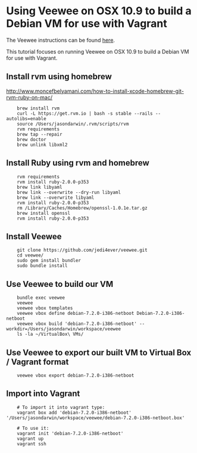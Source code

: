 # Using Veewee on OSX 10.9 to build a Debian VM for use with Vagrant  

The Veewee instructions can be found [here](https://github.com/jedi4ever/veewee/blob/master/doc/basics.md).

This tutorial focuses on running Veewee on OSX 10.9 to build a Debian VM for use with Vagrant.

## Install rvm using homebrew
http://www.moncefbelyamani.com/how-to-install-xcode-homebrew-git-rvm-ruby-on-mac/

		brew install rvm
		curl -L https://get.rvm.io | bash -s stable --rails --autolibs=enable
		source /Users/jasondarwin/.rvm/scripts/rvm
		rvm requirements
		brew tap --repair
		brew doctor
		brew unlink libxml2

## Install Ruby using rvm and homebrew

		rvm requirements
		rvm install ruby-2.0.0-p353
		brew link libyaml
		brew link --overwrite --dry-run libyaml
		brew link --overwrite libyaml
		rvm install ruby-2.0.0-p353
		rm /Library/Caches/Homebrew/openssl-1.0.1e.tar.gz
		brew install openssl
		rvm install ruby-2.0.0-p353

## Install Veewee

		git clone https://github.com/jedi4ever/veewee.git
		cd veewee/
		sudo gem install bundler
		sudo bundle install

## Use Veewee to build our VM

		bundle exec veewee
		veewee
		veewee vbox templates
		veewee vbox define debian-7.2.0-i386-netboot Debian-7.2.0-i386-netboot
		veewee vbox build 'debian-7.2.0-i386-netboot' --workdir=/Users/jasondarwin/workspace/veewee
		ls -la ~/VirtualBox\ VMs/

## Use Veewee to export our built VM to Virtual Box / Vagrant format

		veewee vbox export debian-7.2.0-i386-netboot

## Import into Vagrant

		# To import it into vagrant type:
		vagrant box add 'debian-7.2.0-i386-netboot' '/Users/jasondarwin/workspace/veewee/debian-7.2.0-i386-netboot.box'

		# To use it:
		vagrant init 'debian-7.2.0-i386-netboot'
		vagrant up
		vagrant ssh